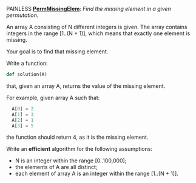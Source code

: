 PAINLESS [**PermMissingElem**](https://app.codility.com/programmers/lessons/3-time_complexity/perm_missing_elem/):
*Find the missing element in a given permutation.*

An array A consisting of N different integers is given. The array contains integers in the range [1..(N + 1)], which means that exactly one element is missing.

Your goal is to find that missing element.

Write a function:
```python
def solution(A)
```
that, given an array A, returns the value of the missing element.

For example, given array A such that:
```python
  A[0] = 2
  A[1] = 3
  A[2] = 1
  A[3] = 5
```
the function should return 4, as it is the missing element.

Write an **efficient** algorithm for the following assumptions:

- N is an integer within the range [0..100,000];
- the elements of A are all distinct;
- each element of array A is an integer within the range [1..(N + 1)].
